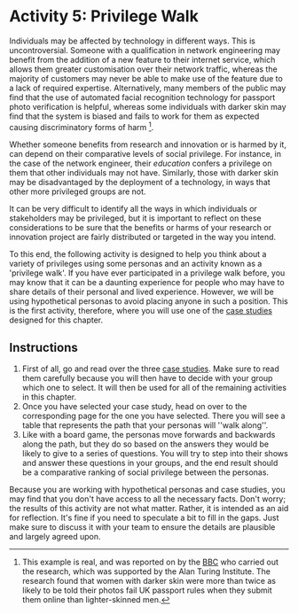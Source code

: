 # Activity 5: Privilege Walk

Individuals may be affected by technology in different ways.
This is uncontroversial.
Someone with a qualification in network engineering may benefit from the addition of a new feature to their internet service, which allows them greater customisation over their network traffic, whereas the majority of customers may never be able to make use of the feature due to a lack of required expertise.
Alternatively, many members of the public may find that the use of automated facial recognition technology for passport photo verification is helpful, whereas some individuals with darker skin may find that the system is biased and fails to work for them as expected causing discriminatory forms of harm [^bbc].

[^bbc]: This example is real, and was reported on by the [BBC](https://www.bbc.co.uk/news/technology-54349538) who carried out the research, which was supported by the Alan Turing Institute. The research found that women with darker skin were more than twice as likely to be told their photos fail UK passport rules when they submit them online than lighter-skinned men.

Whether someone benefits from research and innovation or is harmed by it, can depend on their comparative levels of social privilege.
For instance, in the case of the network engineer, their *education* confers a privilege on them that other individuals may not have.
Similarly, those with darker skin may be disadvantaged by the deployment of a technology, in ways that other more privileged groups are not.

It can be very difficult to identify all the ways in which individuals or stakeholders may be privileged, but it is important to reflect on these considerations to be sure that the benefits or harms of your research or innovation project are fairly distributed or targeted in the way you intend.

To this end, the following activity is designed to help you think about a variety of privileges using some personas and an activity known as a 'privilege walk'.
If you have ever participated in a privilege walk before, you may know that it can be a daunting experience for people who may have to share details of their personal and lived experience.
However, we will be using hypothetical personas to avoid placing anyone in such a position.
This is the first activity, therefore, where you will use one of the [case studies](../case_studies.md) designed for this chapter.

## Instructions

1. First of all, go and read over the three [case studies](../case_studies.md). Make sure to read them carefully because you will then have to decide with your group which one to select. It will then be used for all of the remaining activities in this chapter.
2. Once you have selected your case study, head on over to the corresponding page for the one you have selected. There you will see a table that represents the path that your personas will ''walk along''.
3. Like with a board game, the personas move forwards and backwards along the path, but they do so based on the answers they would be likely to give to a series of questions. You will try to step into their shows and answer these questions in your groups, and the end result should be a comparative ranking of social privilege between the personas.

Because you are working with hypothetical personas and case studies, you may find that you don't have access to all the necessary facts.
Don't worry; the results of this activity are not what matter.
Rather, it is intended as an aid for reflection.
It's fine if you need to speculate a bit to fill in the gaps.
Just make sure to discuss it with your team to ensure the details are plausible and largely agreed upon.
